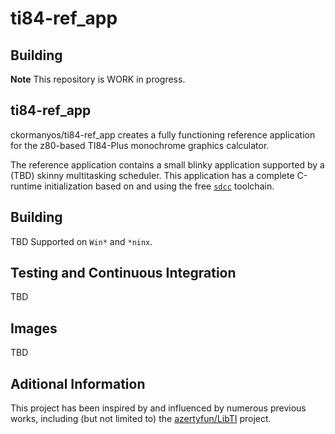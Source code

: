 ti84-ref_app
==================

## Building

**Note** This repository is WORK in progress.

## ti84-ref_app

ckormanyos/ti84-ref_app creates a fully functioning reference application for the z80-based TI84-Plus monochrome graphics calculator.

The reference application contains a small blinky application supported by a (TBD) skinny multitasking scheduler.
This application has a complete C-runtime initialization based on and using the
free [`sdcc`](https://sdcc.sourceforge.net) toolchain.

## Building

TBD Supported on `Win*` and `*ninx`.

## Testing and Continuous Integration

TBD

## Images

TBD

## Aditional Information

This project has been inspired by and influenced by numerous previous works,
including (but not limited to)
the [azertyfun/LibTI](https://github.com/azertyfun/LibTI) project.
